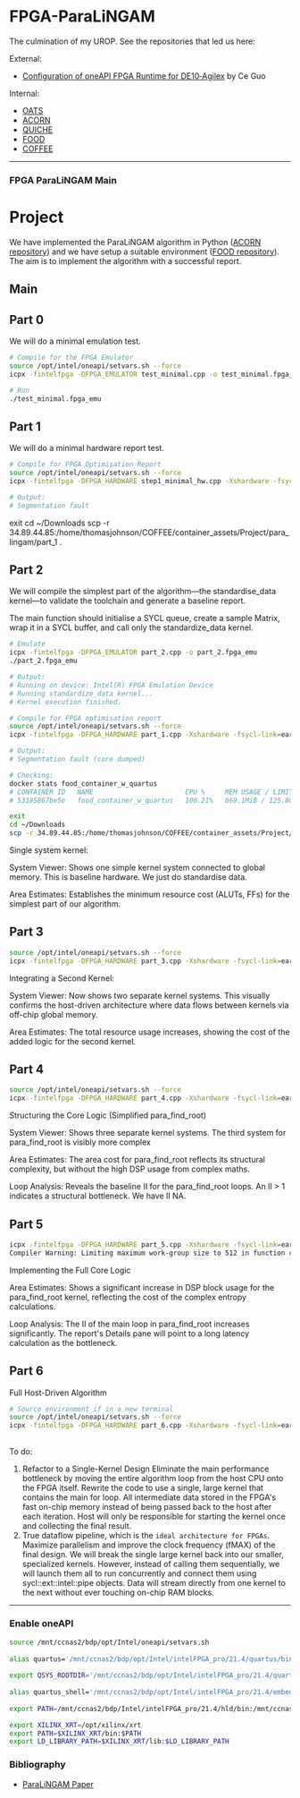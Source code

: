 # FPGA-ParaLiNGAM

The culmination of my UROP.
See the repositories that led us here:

External:
* [Configuration of oneAPI FPGA Runtime for DE10‐Agilex](https://github.com/ceguo/era-hello/wiki/Configuration-of-oneAPI-FPGA-Runtime-for-DE10%E2%80%90Agilex#installing-intel-fpga-add-on-for-oneapi-base-toolkit) by Ce Guo

Internal:
* [OATS](https://github.com/thomas-dsl-johnson/OATS)
* [ACORN](https://github.com/thomas-dsl-johnson/ACORN)
* [QUICHE](https://github.com/thomas-dsl-johnson/QUICHE)
* [FOOD](https://github.com/thomas-dsl-johnson/FOOD)
* [COFFEE](https://github.com/thomas-dsl-johnson/COFFEE)

---

### FPGA ParaLiNGAM Main

# Project 

We have implemented the ParaLiNGAM algorithm in Python ([ACORN repository]()) and we have setup a suitable environment ([FOOD repository]()). The aim is to implement the algorithm with a successful report. 

## Main 



## Part 0

We will do a minimal emulation test.

```bash
# Compile for the FPGA Emulator
source /opt/intel/oneapi/setvars.sh --force
icpx -fintelfpga -DFPGA_EMULATOR test_minimal.cpp -o test_minimal.fpga_emu

# Run
./test_minimal.fpga_emu
```

## Part 1

We will do a minimal hardware report test.

```bash
# Compile for FPGA Optimisation Report
source /opt/intel/oneapi/setvars.sh --force
icpx -fintelfpga -DFPGA_HARDWARE step1_minimal_hw.cpp -Xshardware -fsycl-link=early -Xstarget=Agilex7 -o minimal_report.a

# Output:
# Segmentation fault
```

exit
cd ~/Downloads
scp -r 34.89.44.85:/home/thomasjohnson/COFFEE/container_assets/Project/para_lingam/part_1 .

## Part 2

We will compile the simplest part of the algorithm—the standardise_data kernel—to validate the toolchain and generate a baseline report.

The main function should initialise a SYCL queue, create a sample Matrix, wrap it in a SYCL buffer, and call only the standardize_data kernel.

```bash
# Emulate
icpx -fintelfpga -DFPGA_EMULATOR part_2.cpp -o part_2.fpga_emu
./part_2.fpga_emu

# Output:
# Running on device: Intel(R) FPGA Emulation Device
# Running standardize_data kernel...
# Kernel execution finished.

# Compile for FPGA optimisation report
source /opt/intel/oneapi/setvars.sh --force
icpx -fintelfpga -DFPGA_HARDWARE part_1.cpp -Xshardware -fsycl-link=early -o part_1_report.a

# Output:
# Segmentation fault (core dumped)

# Checking:
docker stats food_container_w_quartus
# CONTAINER ID   NAME                       CPU %     MEM USAGE / LIMIT     MEM %     NET I/O         BLOCK I/O       PIDS
# 53195867be5e   food_container_w_quartus   100.21%   869.1MiB / 125.8GiB   0.67%     2.77kB / 126B   654MB / 406MB   6

exit
cd ~/Downloads
scp -r 34.89.44.85:/home/thomasjohnson/COFFEE/container_assets/Project/para_lingam/part_2 .
```

Single system kernel:

System Viewer: Shows one simple kernel system connected to global memory. This is baseline hardware. We just do standardise data.

Area Estimates: Establishes the minimum resource cost (ALUTs, FFs) for the simplest part of our algorithm. 

## Part 3

```bash
source /opt/intel/oneapi/setvars.sh --force
icpx -fintelfpga -DFPGA_HARDWARE part_3.cpp -Xshardware -fsycl-link=early -Xstarget=Agilex7 -o part3_report.a
```

Integrating a Second Kernel:

System Viewer: Now shows two separate kernel systems. This visually confirms the host-driven architecture where data flows between kernels via off-chip global memory. 

Area Estimates: The total resource usage increases, showing the cost of the added logic for the second kernel. 

## Part 4

```bash
source /opt/intel/oneapi/setvars.sh --force
icpx -fintelfpga -DFPGA_HARDWARE part_4.cpp -Xshardware -fsycl-link=early -Xstarget=Agilex7 -o part_4_report.a
```
Structuring the Core Logic (Simplified para_find_root)

System Viewer: Shows three separate kernel systems. The third system for para_find_root is visibly more complex

Area Estimates: The area cost for para_find_root reflects its structural complexity, but without the high DSP usage from complex maths. 

Loop Analysis: Reveals the baseline II for the para_find_root loops. An II > 1 indicates a structural bottleneck. We have II NA. 

## Part 5

```bash
icpx -fintelfpga -DFPGA_HARDWARE part_5.cpp -Xshardware -fsycl-link=early -Xstarget=Agilex7 -o part_5.a
Compiler Warning: Limiting maximum work-group size to 512 in function const_lambda_2(...) to support private memory.
```

Implementing the Full Core Logic

Area Estimates: Shows a significant increase in DSP block usage for the para_find_root kernel, reflecting the cost of the complex entropy calculations. 

Loop Analysis: The II of the main loop in para_find_root increases significantly. The report's Details pane will point to a long latency calculation as the bottleneck. 

## Part 6

 Full Host-Driven Algorithm

```bash
# Source environment if in a new terminal
source /opt/intel/oneapi/setvars.sh --force
icpx -fintelfpga -DFPGA_HARDWARE part_6.cpp -Xshardware -fsycl-link=early -Xstarget=Agilex7 -o part_6.a
```

##

To do:
1. Refactor to a Single-Kernel Design
   Eliminate the main performance bottleneck by moving the entire algorithm loop from the host CPU onto the FPGA itself.
   Rewrite the code to use a single, large kernel that contains the main for loop.
   All intermediate data stored in the FPGA's fast on-chip memory instead of being passed back to the host after each iteration.
   Host will only be responsible for starting the kernel once and collecting the final result.
2. True dataflow pipeline, which is the `ideal architecture for FPGAs`.
   Maximize parallelism and improve the clock frequency (fMAX) of the final design.
   We will break the single large kernel back into our smaller, specialized kernels. However, instead of calling them sequentially, we will launch them all to run concurrently and connect them using sycl::ext::intel::pipe objects. Data will stream directly from one kernel to the next without ever touching on-chip RAM blocks.

---

### Enable oneAPI

```bash
source /mnt/ccnas2/bdp/opt/Intel/oneapi/setvars.sh
		
alias quartus='/mnt/ccnas2/bdp/opt/Intel/intelFPGA_pro/21.4/quartus/bin/quartus' 
		
export QSYS_ROOTDIR='/mnt/ccnas2/bdp/opt/Intel/intelFPGA_pro/21.4/quartus/sopc_builder/bin' 
		
alias quartus_shell='/mnt/ccnas2/bdp/opt/Intel/intelFPGA_pro/21.4/embedded/embedded_command_shell.sh' 
		
export PATH=/mnt/ccnas2/bdp/Intel/intelFPGA_pro/21.4/hld/bin:/mnt/ccnas2/bdp/opt/Intel/intelFPGA_pro/21.4/quartus/bin/:$PATH
```

```bash
export XILINX_XRT=/opt/xilinx/xrt
export PATH=$XILINX_XRT/bin:$PATH
export LD_LIBRARY_PATH=$XILINX_XRT/lib:$LD_LIBRARY_PATH
```


### Bibliography

* [ParaLiNGAM Paper](https://arxiv.org/abs/2109.13993)
